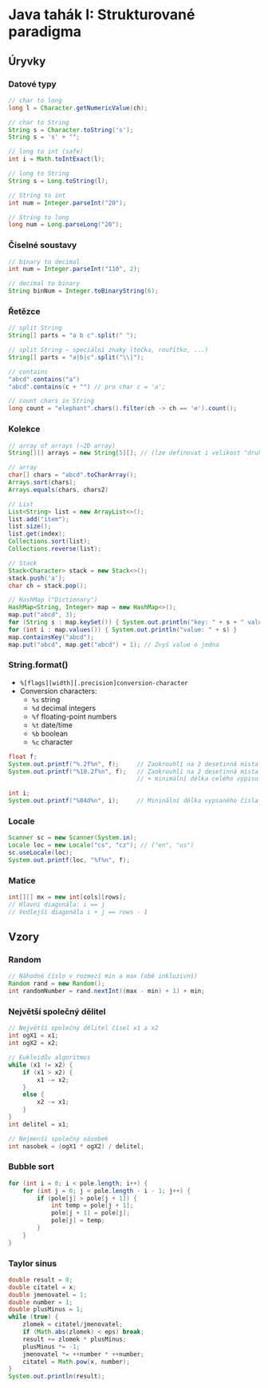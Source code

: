 # Java tahák I: Strukturované paradigma

## Úryvky

### Datové typy

```java
// char to long
long l = Character.getNumericValue(ch);

// char to String
String s = Character.toString('s');
String s = 's' + "";

// long to int (safe)
int i = Math.toIntExact(l);

// long to String
String s = Long.toString(l);

// String to int
int num = Integer.parseInt("20");

// String to long
long num = Long.parseLong("20");
```

### Číselné soustavy

```java
// binary to decimal
int num = Integer.parseInt("110", 2);

// decimal to binary
String binNum = Integer.toBinaryString(6);
```

### Řetězce

```java
// split String
String[] parts = "a b c".split(" ");

// split String – speciální znaky (tečka, rouřítko, ...)
String[] parts = "a|b|c".split("\\|");

// contains
"abcd".contains("a")
"abcd".contains(c + "") // pro char c = 'a';

// count chars in String
long count = "elephant".chars().filter(ch -> ch == 'e').count();
```

### Kolekce

```java
// array of arrays (~2D array)
String[][] arrays = new String[5][]; // (lze definovat i velikost "druhé dimenze")

// array
char[] chars = "abcd".toCharArray();
Arrays.sort(chars);
Arrays.equals(chars, chars2)

// List
List<String> list = new ArrayList<>();
list.add("item");
list.size();
list.get(index);
Collections.sort(list);
Collections.reverse(list);

// Stack
Stack<Character> stack = new Stack<>();
stack.push('a');
char ch = stack.pop();

// HashMap ("Dictionary")
HashMap<String, Integer> map = new HashMap<>();
map.put("abcd", 3);
for (String s : map.keySet()) { System.out.println("key: " + s + " value: " + map.get(s)); }
for (int i : map.values()) { System.out.println("value: " + s) }
map.containsKey("abcd");
map.put("abcd", map.get("abcd") + 1); // Zvyš value o jedna
```

### String.format()

* `%[flags][width][.precision]conversion-character`
* Conversion characters:
  * `%s` string
  * `%d` decimal integers
  * `%f` floating-point numbers
  * `%t` date/time
  * `%b` boolean
  * `%c` character

```java
float f;
System.out.printf("%.2f%n", f);     // Zaokrouhlí na 2 desetinná místa
System.out.printf("%10.2f%n", f);   // Zaokrouhlí na 2 desetinná místa
                                    // + minimální délka celého výpisu je 10 (doplní vlevo mezery, pokud je třeba)

int i;
System.out.printf("%04d%n", i);     // Mininální délka vypsaného čísla je 4 – doplní zleva nulami, pokud je třeba
```

### Locale

```java
Scanner sc = new Scanner(System.in);
Locale loc = new Locale("cs", "cz"); // ("en", "us")
sc.useLocale(loc);
System.out.printf(loc, "%f%n", f);
```

### Matice

```java
int[][] mx = new int[cols][rows];
// Hlavní diagonála: i == j
// Vedlejší diagonála i + j == rows - 1
```

## Vzory

### Random

```java
// Náhodné číslo v rozmezí min a max (obě inkluzivní)
Random rand = new Random();
int randomNumber = rand.nextInt((max - min) + 1) + min;
```

### Největší společný dělitel

```java
// Největší společný dělitel čísel x1 a x2
int ogX1 = x1;
int ogX2 = x2;

// Eukleidův algoritmus
while (x1 != x2) {
    if (x1 > x2) {
        x1 -= x2;
    }
    else {
        x2 -= x1;
    }
}
int delitel = x1;

// Nejmenší společný násobek
int nasobek = (ogX1 * ogX2) / delitel;
```

### Bubble sort

```java
for (int i = 0; i < pole.length; i++) {
    for (int j = 0; j < pole.length - i - 1; j++) {
        if (pole[j] > pole[j + 1]) {
            int temp = pole[j + 1];
            pole[j + 1] = pole[j];
            pole[j] = temp;
        }
    }
}
```

### Taylor sinus

```java
double result = 0;
double citatel = x;
double jmenovatel = 1;
double number = 1;
double plusMinus = 1;
while (true) {
    zlomek = citatel/jmenovatel;
    if (Math.abs(zlomek) < eps) break;
    result += zlomek * plusMinus;
    plusMinus *= -1;
    jmenovatel *= ++number * ++number;            
    citatel = Math.pow(x, number);
}
System.out.println(result);
```

